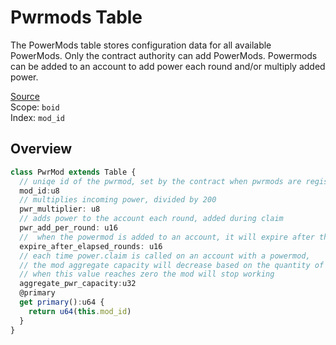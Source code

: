 # Pwrmods Table
The PowerMods table stores configuration data for all available PowerMods. Only the contract authority can add PowerMods. Powermods can be added to an account to add power each round and/or multiply added power.

[Source](https://github.com/animuslabs/boid-system-ts/blob/master/assembly/tables/pwrmods.ts)
\
Scope: `boid`
\
Index: `mod_id`

## Overview
```ts
class PwrMod extends Table {
  // uniqe id of the pwrmod, set by the contract when pwrmods are registered
  mod_id:u8
  // multiplies incoming power, divided by 200
  pwr_multiplier: u8
  // adds power to the account each round, added during claim
  pwr_add_per_round: u16
  //  when the powermod is added to an account, it will expire after this many rounds
  expire_after_elapsed_rounds: u16
  // each time power.claim is called on an account with a powermod,
  // the mod aggregate capacity will decrease based on the quantity of power being decayed during that claim.
  // when this value reaches zero the mod will stop working
  aggregate_pwr_capacity:u32
  @primary
  get primary():u64 {
    return u64(this.mod_id)
  }
}
```


